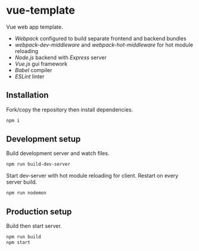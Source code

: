 # vue-template
Vue web app template.
- *Webpack* configured to build separate frontend and backend bundles
- *webpack-dev-middleware* and *webpack-hot-middleware* for hot module reloading
- *Node.js* backend with *Express* server
- *Vue.js* gui framework
- *Babel* compiler
- *ESLint* linter
## Installation
Fork/copy the repository then install dependencies.
```bash
npm i
```
## Development setup
Build development server and watch files.
```bash
npm run build-dev-server
```
Start dev-server with hot module reloading for client. Restart on every server build.
```bash
npm run nodemon
```
## Production setup
Build then start server.
```bash
npm run build
npm start
```
